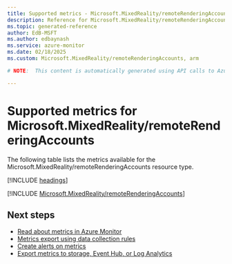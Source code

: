 ```yaml
---
title: Supported metrics - Microsoft.MixedReality/remoteRenderingAccounts
description: Reference for Microsoft.MixedReality/remoteRenderingAccounts metrics in Azure Monitor.
ms.topic: generated-reference
author: EdB-MSFT
ms.author: edbaynash
ms.service: azure-monitor
ms.date: 02/18/2025
ms.custom: Microsoft.MixedReality/remoteRenderingAccounts, arm

# NOTE:  This content is automatically generated using API calls to Azure. Any edits made on these files will be overwritten in the next run of the script. 

---
```


  
# Supported metrics for Microsoft.MixedReality/remoteRenderingAccounts
  
The following table lists the metrics available for the Microsoft.MixedReality/remoteRenderingAccounts resource type.  
  
  
[!INCLUDE [headings](~/reusable-content/ce-skilling/azure/includes/azure-monitor/reference/metrics/metrics-headings.md)]  
  
 

[!INCLUDE [Microsoft.MixedReality/remoteRenderingAccounts](~/reusable-content/ce-skilling/azure/includes/azure-monitor/reference/metrics/microsoft-mixedreality-remoterenderingaccounts-metrics-include.md)]  



## Next steps

- [Read about metrics in Azure Monitor](/azure/azure-monitor/data-platform)
- [Metrics export using data collection rules](/azure/azure-monitor/essentials/data-collection-metrics)
- [Create alerts on metrics](/azure/azure-monitor/alerts/alerts-overview)
- [Export metrics to storage, Event Hub, or Log Analytics](/azure/azure-monitor/essentials/platform-logs-overview)

